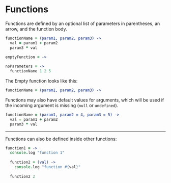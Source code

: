 # Functions
Functions are defined by an optional list of parameters in parentheses, an arrow, and the function body. 
```coffeescript
functionName = (param1, param2, param3) ->
  val = param1 + param2
  param3 * val
  
emptyFunction = ->

noParameters = ->
  functionName 1 2 5
```
The Empty function looks like this:
```coffeescript
functionName = (param1, param2, param3) ->

```
Functions may also have default values for arguments, which will be used if the incoming argument is missing (`null` or `undefined`).
```coffeescript
functionName = (param1, param2 = 4, param3 = 5) ->
  val = param1 + param2
  param3 * val
```

----

Functions can also be defined inside other functions:
```coffeescript
function1 = ->
  console.log "function 1"
  
  function2 = (val) ->
    console.log "function #{val}"
    
  function2 2
```